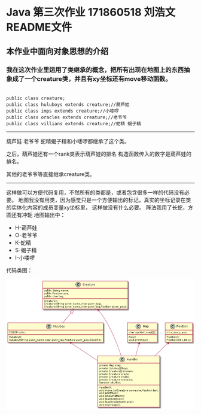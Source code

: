 # Java 第三次作业 171860518 刘浩文 README文件
## 本作业中面向对象思想的介绍
### 我在这次作业里运用了类继承的概念，把所有出现在地图上的东西抽象成了一个creature类，并且有xy坐标还有move移动函数。
```

public class creature;
public class huluboys extends creature;//葫芦娃
public class imps extends creature;//小喽啰
public class oracles extends creature;//老爷爷
public class villians extends creature;//蛇精 蝎子精

```
---
葫芦娃 老爷爷 蛇精蝎子精和小喽啰都继承了这个类。

之后，葫芦娃还有一个rank类表示葫芦娃的排名 构造函数传入的数字是葫芦娃的排名。

其他的老爷爷等直接继承creature类。

---
这样做可以方便代码复用，不然所有的类都是，或者包含很多一样的代码没有必要。
地图我没有用类，因为感觉只是一个方便输出的标记，真实的坐标记录在类的实体化内容的成员变量xy坐标里，
这样做没有什么必要。
阵法我用了长蛇，方圆还有冲轭
地图输出中：
* H-葫芦娃
* O-老爷爷
* K-蛇精
* S-蝎子精
* I-小喽啰

代码类图：

![UML](https://github.com/Lautstark9217/java-2019-homeworks/blob/master/3-OOPAdvanced/%E5%88%98%E6%B5%A9%E6%96%87-171860518/uml.png)